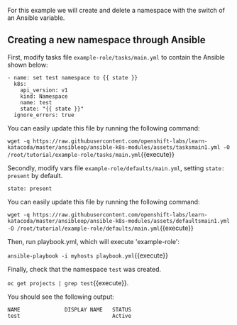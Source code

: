 For this example we will create and delete a namespace with the switch of an Ansible variable.

## Creating a new namespace through Ansible

First, modify tasks file `example-role/tasks/main.yml` to contain the Ansible shown below:

```
- name: set test namespace to {{ state }}
  k8s:
    api_version: v1
    kind: Namespace
    name: test
    state: "{{ state }}"
  ignore_errors: true
```

You can easily update this file by running the following command:

`wget -q https://raw.githubusercontent.com/openshift-labs/learn-katacoda/master/ansibleop/ansible-k8s-modules/assets/tasksmain1.yml -O /root/tutorial/example-role/tasks/main.yml`{{execute}}

Secondly, modify vars file `example-role/defaults/main.yml`, setting `state: present` by default.

```
state: present
```

You can easily update this file by running the following command:

`wget -q https://raw.githubusercontent.com/openshift-labs/learn-katacoda/master/ansibleop/ansible-k8s-modules/assets/defaultsmain1.yml -O /root/tutorial/example-role/defaults/main.yml`{{execute}}

Then, run playbook.yml, which will execute 'example-role':

`ansible-playbook -i myhosts playbook.yml`{{execute}}

Finally, check that the namespace `test` was created.

`oc get projects | grep test`{{execute}}. 

You should see the following output:

```
NAME              DISPLAY NAME   STATUS
test                             Active
```
